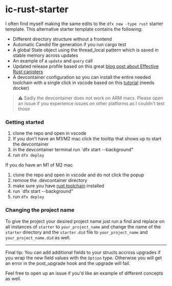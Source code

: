 # ic-rust-starter

I often find myself making the same edits to the `dfx new -type rust` starter template. This alternative starter template contains the following:

- Different directory structure without a frontend 
- Automatic Candid file generation if you run cargo test 
- A global State object using the thread_local pattern which is saved in stable memory across updates
- An example of a `update` and `query` call
- Updated release profile based on this great [blog post about Effective Rust canisters](https://mmapped.blog/posts/01-effective-rust-canisters.html) 
- A devcontainer configuration so you can install the entire needed toolchain with a single click in vscode based on this [tutorial](https://medium.com/@ilbert/rust-react-typescript-internet-identity-on-the-internet-computer-35331ae2a4be) (needs docker)

> :warning: Sadly the devcontainer does not work on ARM macs. Please open an issue if you experience issues on other platforms as I couldn't test those

### Getting started 

1. clone the repo and open in vscode 
2. If you don't have an M1/M2 mac click the tooltip that shows up to start the devcontainer
3. in the devcontainer terminal run `dfx start --background" 
4. run `dfx deploy`

If you do have an M1 of M2 mac 

1. clone the repo and open in vscode and do not click the popup
2. remove the .devcontainer directory
3. make sure you have [rust toolchain](https://www.rust-lang.org/tools/install) installed 
4. run `dfx start --background" 
5. run `dfx deploy`

### Changing the project name 


To give the project your desired project name just run a find and replace on all instances of `starter` to `your_project_name` and change the name of the `starter` directory and the `starter.did` file to `your_project_name` and `your_project_name.did` as well. 

---

Final tip: You can add additional fields to your structs accross upgrades if you wrap the new field values with the `Option` type. Otherwise you will get an error in the post_upgrade hook and the upgrade will fail. 


Feel free to open up an issue if you'd like an example of different concepts as well.

